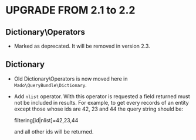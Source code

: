 UPGRADE FROM 2.1 to 2.2
=======================

Dictionary\Operators
--------------------

 * Marked as deprecated. It will be removed in version 2.3.

Dictionary
----------

 * Old Dictionary\Operators is now moved here in `Mado\QueryBundle\Dictionary`.

 * Add `nlist` operator. With this operator is requested a field returned
   must not be included in results. For example, to get every records of an
   entity except those whose ids are 42, 23 and 44 the query string should be:

   filtering[id|nlist]=42,23,44

   and all other ids will be returned.
